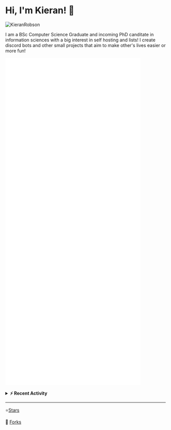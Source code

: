 
# Hi, I'm Kieran! 👋  

<p>
    <img src="https://komarev.com/ghpvc/?username=KieranRobson" alt="KieranRobson"/>       
</p>

I am a BSc Computer Science Graduate and incoming PhD canditate in information sciences with a big interest in self hosting and lists! I create discord bots and other small projects that aim to make other's lives easier or more fun!


<!-- Stats -->
![Metrics](assets/metrics.plugin.activity.svg) 

<!-- Recenet Activity -->
<details>
<summary><b>⚡ Recent Activity</b></summary>

<!--START_SECTION:activity-->
1. 💪 Opened PR [#3294](https://github.com/awesome-selfhosted/awesome-selfhosted/pull/3294) in [awesome-selfhosted/awesome-selfhosted](https://github.com/awesome-selfhosted/awesome-selfhosted)
2. 🗣 Commented on [#5](https://github.com/hullcss/hullcss-discord-bot/issues/5) in [hullcss/hullcss-discord-bot](https://github.com/hullcss/hullcss-discord-bot)
3. 🗣 Commented on [#3065](https://github.com/awesome-selfhosted/awesome-selfhosted/issues/3065) in [awesome-selfhosted/awesome-selfhosted](https://github.com/awesome-selfhosted/awesome-selfhosted)
4. ❗️ Opened issue [#1](https://github.com/Param-Raval/letterboxd-stats/issues/1) in [Param-Raval/letterboxd-stats](https://github.com/Param-Raval/letterboxd-stats)
5. ❗️ Opened issue [#184](https://github.com/GoodbyteCo/Letterboxd-Film-Frequency/issues/184) in [GoodbyteCo/Letterboxd-Film-Frequency](https://github.com/GoodbyteCo/Letterboxd-Film-Frequency)
6. 💪 Opened PR [#3288](https://github.com/awesome-selfhosted/awesome-selfhosted/pull/3288) in [awesome-selfhosted/awesome-selfhosted](https://github.com/awesome-selfhosted/awesome-selfhosted)
7. 🗣 Commented on [#3287](https://github.com/awesome-selfhosted/awesome-selfhosted/issues/3287) in [awesome-selfhosted/awesome-selfhosted](https://github.com/awesome-selfhosted/awesome-selfhosted)
8. 🗣 Commented on [#2034](https://github.com/awesome-selfhosted/awesome-selfhosted/issues/2034) in [awesome-selfhosted/awesome-selfhosted](https://github.com/awesome-selfhosted/awesome-selfhosted)
9. 🗣 Commented on [#3285](https://github.com/awesome-selfhosted/awesome-selfhosted/issues/3285) in [awesome-selfhosted/awesome-selfhosted](https://github.com/awesome-selfhosted/awesome-selfhosted)
10. ❗️ Closed issue [#11](https://github.com/KieranRobson/Clarence-Bot/issues/11) in [KieranRobson/Clarence-Bot](https://github.com/KieranRobson/Clarence-Bot)
<!--END_SECTION:activity-->

More Activity [Here](pages/RECENT-ACTIVITY.md)
</details>
</p>


-----
⭐[Stars](pages/STARRED-REPOS.md)

🍴 [Forks](https://github.com/forks-by-kieran)
